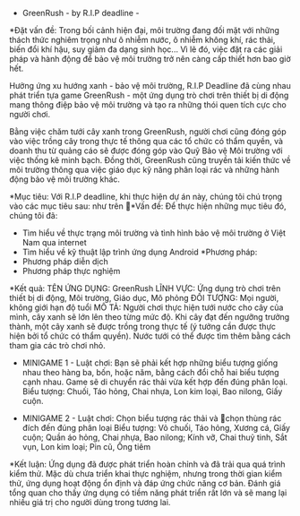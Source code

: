 - GreenRush - by R.I.P deadline -

*Đặt vấn đề:
Trong bối cảnh hiện đại, môi trường đang đối mặt với những thách thức nghiêm trọng như ô nhiễm nước, ô nhiễm không khí, rác thải, biến đổi khí hậu, suy giảm đa dạng sinh học...
Vì lẽ đó, việc đặt ra các giải pháp và hành động để bảo vệ môi trường trở nên càng cấp thiết hơn bao giờ hết.

Hưởng ứng xu hướng xanh - bảo vệ môi trường, R.I.P Deadline đã cùng nhau phát triển tựa game GreenRush - một ứng dụng trò chơi trên thiết bị di động mang thông điệp bảo vệ môi trường và tạo ra những thói quen tích cực cho người chơi.

Bằng việc chăm tưới cây xanh trong GreenRush, người chơi cũng đóng góp vào việc trồng cây trong thực tế thông qua các tổ chức có thẩm quyền, và doanh thu từ quảng cáo sẽ được đóng góp vào Quỹ Bảo vệ Môi trường với việc thống kê minh bạch. Đồng thời, GreenRush cũng truyền tải kiến thức về môi trường thông qua việc giáo dục kỹ năng phân loại rác và những hành động bảo vệ môi trường khác.

*Mục tiêu: 
Với R.I.P deadline, khi thực hiện dự án này, chúng tôi chú trọng vào các mục tiêu sau: như trên
*Vấn đề: 
Để thực hiện những mục tiêu đó, chúng tôi đã: 
- Tìm hiểu về thực trạng môi trường và tình hình bảo vệ môi trường ở Việt Nam qua internet
- Tìm hiểu về kỹ thuật lập trình ứng dụng Android
*Phương pháp:
- Phương pháp diễn dịch
- Phương pháp thực nghiệm

*Kết quả:
TÊN ỨNG DỤNG:	GreenRush
LĨNH VỰC:	Ứng dụng trò chơi trên thiết bị di động, Môi trường, Giáo dục, Mô phỏng
ĐỐI TƯỢNG:	Mọi người, không giới hạn độ tuổi
MÔ TẢ: Người chơi thực hiện tưới nước cho cây của mình, cây xanh sẽ lớn lên theo từng mức độ. Khi cây đạt đến ngưỡng trưởng thành, một cây xanh sẽ được trồng trong thực tế (ý tưởng cần được thực hiện bởi tổ chức có thẩm quyền).
Nước tưới có thể được tìm thêm bằng cách tham gia các trò chơi nhỏ.

- MINIGAME 1 -
Luật chơi:	Bạn sẽ phải kết hợp những biểu tượng giống nhau theo hàng ba, bốn, hoặc năm, bằng cách đổi chỗ hai biểu tượng cạnh nhau. Game sẽ di chuyển rác thải vừa kết hợp đến đúng phân loại.
Biểu tượng:	Chuối, Táo hỏng, Chai nhựa, Lon kim loại, Bao nilong, Giấy cuộn.

- MINIGAME 2 -
Luật chơi: Chọn biểu tượng rác thải và chọn thùng rác đích đến đúng phân loại
Biểu tượng: Vỏ chuối, Táo hỏng, Xương cá, Giấy cuộn; Quần áo hỏng, Chai nhựa, Bao nilong; Kính vỡ, Chai thuỷ tinh, Sắt vụn, Lon kim loại; Pin cũ, Ống tiêm

*Kết luận:
Ứng dụng đã được phát triển hoàn chỉnh và đã trải qua quá trình kiểm thử. Mặc dù chưa triển khai thực nghiệm, nhưng trong thời gian kiểm thử, ứng dụng hoạt động ổn định và đáp ứng chức năng cơ bản. Đánh giá tổng quan cho thấy ứng dụng có tiềm năng phát triển rất lớn và sẽ mang lại nhiều giá trị cho người dùng trong tương lai.
